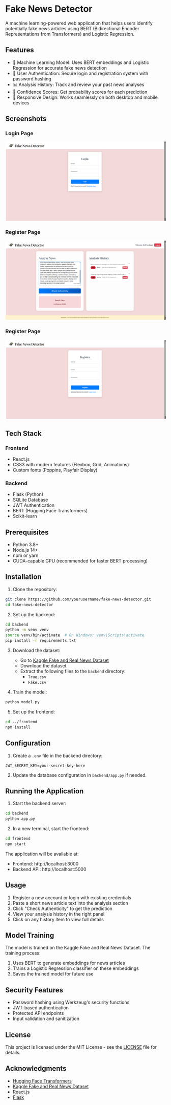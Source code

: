 # Fake News Detector

A machine learning-powered web application that helps users identify potentially fake news articles using BERT (Bidirectional Encoder Representations from Transformers) and Logistic Regression.

## Features

- 🤖 Machine Learning Model: Uses BERT embeddings and Logistic Regression for accurate fake news detection
- 🔐 User Authentication: Secure login and registration system with password hashing
- 📊 Analysis History: Track and review your past news analyses
- 🎯 Confidence Scores: Get probability scores for each prediction
- 📱 Responsive Design: Works seamlessly on both desktop and mobile devices

## Screenshots

### Login Page
![Login Page](docs/images/login.png)

### Register Page
![Analysis Page](docs/images/analysis.png)

### Register Page
![Register Page](docs/images/register.png)

## Tech Stack

### Frontend
- React.js
- CSS3 with modern features (Flexbox, Grid, Animations)
- Custom fonts (Poppins, Playfair Display)

### Backend
- Flask (Python)
- SQLite Database
- JWT Authentication
- BERT (Hugging Face Transformers)
- Scikit-learn

## Prerequisites

- Python 3.8+
- Node.js 14+
- npm or yarn
- CUDA-capable GPU (recommended for faster BERT processing)

## Installation

1. Clone the repository:
```bash
git clone https://github.com/yourusername/fake-news-detector.git
cd fake-news-detector
```

2. Set up the backend:
```bash
cd backend
python -m venv venv
source venv/bin/activate  # On Windows: venv\Scripts\activate
pip install -r requirements.txt
```

3. Download the dataset:
   - Go to [Kaggle Fake and Real News Dataset](https://www.kaggle.com/datasets/clmentbisaillon/fake-and-real-news-dataset)
   - Download the dataset
   - Extract the following files to the `backend` directory:
     - `True.csv`
     - `Fake.csv`

4. Train the model:
```bash
python model.py
```

5. Set up the frontend:
```bash
cd ../frontend
npm install
```

## Configuration

1. Create a `.env` file in the backend directory:
```
JWT_SECRET_KEY=your-secret-key-here
```

2. Update the database configuration in `backend/app.py` if needed.

## Running the Application

1. Start the backend server:
```bash
cd backend
python app.py
```

2. In a new terminal, start the frontend:
```bash
cd frontend
npm start
```

The application will be available at:
- Frontend: http://localhost:3000
- Backend API: http://localhost:5000

## Usage

1. Register a new account or login with existing credentials
2. Paste a short  news article text into the analysis section
3. Click "Check Authenticity" to get the prediction
4. View your analysis history in the right panel
5. Click on any history item to view full details

## Model Training

The model is trained on the Kaggle Fake and Real News Dataset. The training process:
1. Uses BERT to generate embeddings for news articles
2. Trains a Logistic Regression classifier on these embeddings
3. Saves the trained model for future use

## Security Features

- Password hashing using Werkzeug's security functions
- JWT-based authentication
- Protected API endpoints
- Input validation and sanitization

## License

This project is licensed under the MIT License - see the [LICENSE](LICENSE) file for details.

## Acknowledgments

- [Hugging Face Transformers](https://huggingface.co/transformers/)
- [Kaggle Fake and Real News Dataset](https://www.kaggle.com/datasets/clmentbisaillon/fake-and-real-news-dataset)
- [React.js](https://reactjs.org/)
- [Flask](https://flask.palletsprojects.com/) 